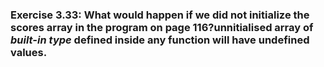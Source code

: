 ### Exercise 3.33: What would happen if we did not initialize the scores array in the program on page 116?**unnitialised** array of *built-in type* defined inside any function will have **undefined values**.